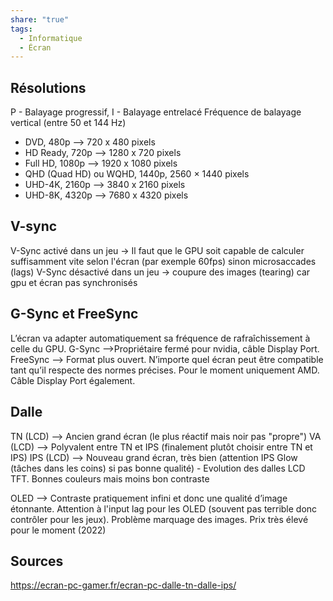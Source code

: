 ```yaml
---
share: "true"
tags:
  - Informatique
  - Écran
---
```


## Résolutions
P - Balayage progressif, I - Balayage entrelacé
Fréquence de balayage vertical (entre 50 et 144 Hz)
- DVD, 480p --> 720 x 480 pixels
- HD Ready, 720p --> 1280 x 720 pixels
- Full HD, 1080p --> 1920 x 1080 pixels
- QHD (Quad HD) ou WQHD, 1440p, 2560 × 1440 pixels
- UHD-4K, 2160p --> 3840 x 2160 pixels
- UHD-8K, 4320p --> 7680 x 4320 pixels

## V-sync
V-Sync activé dans un jeu -> Il faut que le GPU soit capable de calculer suffisamment vite selon l'écran (par exemple 60fps) sinon microsaccades (lags)
V-Sync désactivé dans un jeu -> coupure des images (tearing) car gpu et écran pas synchronisés

## G-Sync et FreeSync
L’écran va adapter automatiquement sa fréquence de rafraîchissement à celle du GPU.
G-Sync -->Propriétaire fermé pour nvidia, câble Display Port.
FreeSync --> Format plus ouvert. N’importe quel écran peut être compatible tant qu’il respecte des normes précises. Pour le moment uniquement AMD. Câble Display Port également.

## Dalle
TN (LCD) --> Ancien grand écran (le plus réactif mais noir pas "propre")
VA (LCD) --> Polyvalent entre TN et IPS (finalement plutôt choisir entre TN et IPS)
IPS (LCD) --> Nouveau grand écran, très bien (attention IPS Glow (tâches dans les coins) si pas bonne qualité) - Evolution des dalles LCD TFT. Bonnes couleurs mais moins bon contraste

OLED --> Contraste pratiquement infini et donc une qualité d’image étonnante.
Attention à l'input lag pour les OLED (souvent pas terrible donc contrôler pour les jeux). Problème marquage des images. Prix très élevé pour le moment (2022)

## Sources
https://ecran-pc-gamer.fr/ecran-pc-dalle-tn-dalle-ips/